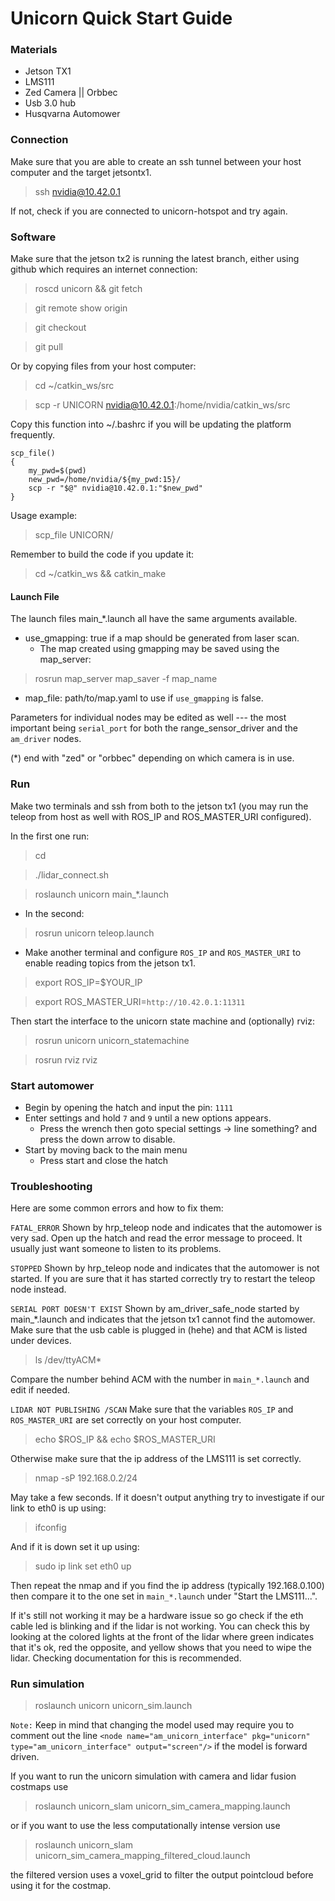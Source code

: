 # Unicorn Quick Start Guide

### Materials

- Jetson TX1
- LMS111
- Zed Camera || Orbbec
- Usb 3.0 hub
- Husqvarna Automower

### Connection

Make sure that you are able to create an ssh tunnel between your host computer and the target jetsontx1.

> ssh nvidia@10.42.0.1

If not, check if you are connected to unicorn-hotspot and try again.

### Software

Make sure that the jetson tx2 is running the latest branch, either using github which requires an internet connection:

> roscd unicorn && git fetch

> git remote show origin

> git checkout <correct-branch>

> git pull

Or by copying files from your host computer:

> cd ~/catkin_ws/src

> scp -r UNICORN nvidia@10.42.0.1:/home/nvidia/catkin_ws/src

Copy this function into ~/.bashrc if you will be updating the platform frequently.

```
scp_file()
{
    my_pwd=$(pwd)
    new_pwd=/home/nvidia/${my_pwd:15}/
    scp -r "$@" nvidia@10.42.0.1:"$new_pwd"
}
```

Usage example:

> scp_file UNICORN/

Remember to build the code if you update it:

> cd ~/catkin_ws && catkin_make

#### Launch File

The launch files main_*.launch all have the same arguments available. 

- use_gmapping: true if a map should be generated from laser scan.
    + The map created using gmapping may be saved using the map_server:

> rosrun map_server map_saver -f map_name

- map_file: path/to/map.yaml to use if `use_gmapping` is false.

Parameters for individual nodes may be edited as well --- the most important being `serial_port` for both the range\_sensor\_driver and the `am_driver` nodes. 

(*) end with "zed" or "orbbec" depending on which camera is in use.

### Run

Make two terminals and ssh from both to the jetson tx1 (you may run the teleop from host as well with ROS_IP and ROS_MASTER_URI configured).
 
In the first one run:

> cd

> ./lidar_connect.sh

> roslaunch unicorn main_*.launch

- In the second:

> rosrun unicorn teleop.launch

- Make another terminal and configure `ROS_IP` and `ROS_MASTER_URI` to enable reading topics from the jetson tx1.

> export ROS_IP=$YOUR_IP

> export ROS_MASTER_URI=`http://10.42.0.1:11311`

Then start the interface to the unicorn state machine and (optionally) rviz:

> rosrun unicorn unicorn_statemachine

> rosrun rviz rviz

### Start automower

- Begin by opening the hatch and input the pin: `1111`
- Enter settings and hold `7` and `9` until a new options appears.
    - Press the wrench then goto special settings -> line something? and press the down arrow to disable.
- Start by moving back to the main menu
    + Press start and close the hatch


### Troubleshooting
Here are some common errors and how to fix them:

`FATAL_ERROR`
Shown by hrp_teleop node and indicates that the automower is very sad. Open up the hatch and read the error message to proceed. It usually just want someone to listen to its problems.

`STOPPED`
Shown by hrp_teleop node and indicates that the automower is not started. If you are sure that it has started correctly try to restart the teleop node instead.

`SERIAL PORT DOESN'T EXIST`
Shown by am_driver_safe_node started by main_*.launch and indicates that the jetson tx1 cannot find the automower. Make sure that the usb cable is plugged in (hehe) and that ACM is listed under devices.

> ls /dev/ttyACM*

Compare the number behind ACM with the number in `main_*.launch` and edit if needed.

`LIDAR NOT PUBLISHING /SCAN`
Make sure that the variables `ROS_IP` and `ROS_MASTER_URI` are set correctly on your host computer.

> echo $ROS_IP && echo $ROS_MASTER_URI

Otherwise make sure that the ip address of the LMS111 is set correctly.

> nmap -sP 192.168.0.2/24

May take a few seconds. If it doesn't output anything try to investigate if our link to eth0 is up using:

> ifconfig

And if it is down set it up using:

> sudo ip link set eth0 up

Then repeat the nmap and if you find the ip address (typically 192.168.0.100) then compare it to the one set in `main_*.launch` under "Start the LMS111...".

If it's still not working it may be a hardware issue so go check if the eth cable led is blinking and if the lidar is not working. You can check this by looking at the colored lights at the front of the lidar where green indicates that it's ok, red the opposite, and yellow shows that you need to wipe the lidar. Checking documentation for this is recommended.

### Run simulation

> roslaunch unicorn unicorn_sim.launch

`Note:` Keep in mind that changing the model used may require you to comment out the line `<node name="am_unicorn_interface" pkg="unicorn" type="am_unicorn_interface" output="screen"/>` if the model is forward driven.

If you want to run the unicorn simulation with camera and lidar fusion costmaps use

> roslaunch unicorn_slam unicorn_sim_camera_mapping.launch 

or if you want to use the less computationally intense version use

> roslaunch unicorn_slam unicorn_sim_camera_mapping_filtered_cloud.launch

the filtered version uses a voxel_grid to filter the output pointcloud before using it for the costmap.
